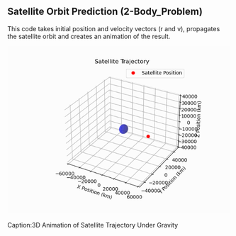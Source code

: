 ## Satellite Orbit Prediction (2-Body_Problem)
This code takes initial position and velocity vectors (r and v), propagates the satellite orbit and creates an animation of the result.

![3D Animation of Satellite Trajectory Under Gravity](https://github.com/basilUp/three_body_problem/blob/master/readme_assets/basic_satellite_trajectory.gif)

Caption:3D Animation of Satellite Trajectory Under Gravity